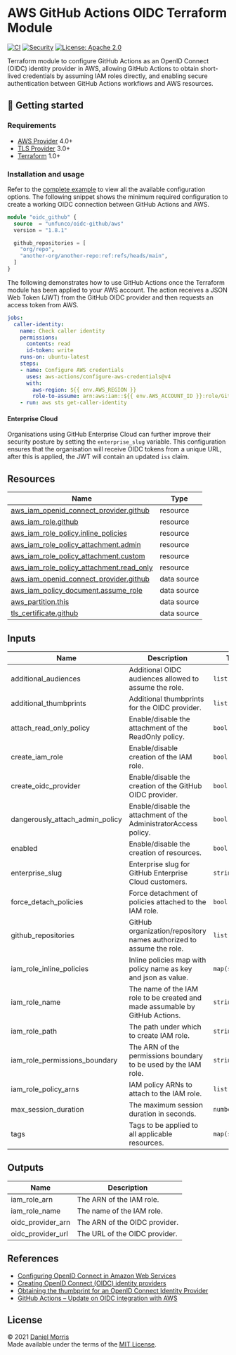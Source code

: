 # AWS GitHub Actions OIDC Terraform Module

[![CI](https://github.com/unfunco/terraform-aws-oidc-github/actions/workflows/ci.yaml/badge.svg)](https://github.com/unfunco/terraform-aws-oidc-github/actions/workflows/ci.yaml)
[![Security](https://github.com/unfunco/terraform-aws-oidc-github/actions/workflows/security.yaml/badge.svg)](https://github.com/unfunco/terraform-aws-oidc-github/actions/workflows/security.yaml)
[![License: Apache 2.0](https://img.shields.io/badge/License-Apache_2.0-purple.svg)](https://opensource.org/licenses/Apache-2.0)

Terraform module to configure GitHub Actions as an OpenID Connect (OIDC)
identity provider in AWS, allowing GitHub Actions to obtain short-lived
credentials by assuming IAM roles directly, and enabling secure authentication
between GitHub Actions workflows and AWS resources.

## 🔨 Getting started

### Requirements

- [AWS Provider] 4.0+
- [TLS Provider] 3.0+
- [Terraform] 1.0+

### Installation and usage

Refer to the [complete example] to view all the available configuration options.
The following snippet shows the minimum required configuration to create a
working OIDC connection between GitHub Actions and AWS.

```terraform
module "oidc_github" {
  source  = "unfunco/oidc-github/aws"
  version = "1.8.1"

  github_repositories = [
    "org/repo",
    "another-org/another-repo:ref:refs/heads/main",
  ]
}
```

The following demonstrates how to use GitHub Actions once the Terraform module
has been applied to your AWS account. The action receives a JSON Web Token (JWT)
from the GitHub OIDC provider and then requests an access token from AWS.

<!-- prettier-ignore -->
```yaml
jobs:
  caller-identity:
    name: Check caller identity
    permissions:
      contents: read
      id-token: write
    runs-on: ubuntu-latest
    steps:
    - name: Configure AWS credentials
      uses: aws-actions/configure-aws-credentials@v4
      with:
        aws-region: ${{ env.AWS_REGION }}
        role-to-assume: arn:aws:iam::${{ env.AWS_ACCOUNT_ID }}:role/GitHubActions
    - run: aws sts get-caller-identity
```

#### Enterprise Cloud

Organisations using GitHub Enterprise Cloud can further improve their security
posture by setting the `enterprise_slug` variable. This configuration ensures
that the organisation will receive OIDC tokens from a unique URL, after this is
applied, the JWT will contain an updated `iss` claim.

<!-- BEGIN_TF_DOCS -->

## Resources

| Name                                                                                                                                                 | Type        |
| ---------------------------------------------------------------------------------------------------------------------------------------------------- | ----------- |
| [aws_iam_openid_connect_provider.github](https://registry.terraform.io/providers/hashicorp/aws/latest/docs/resources/iam_openid_connect_provider)    | resource    |
| [aws_iam_role.github](https://registry.terraform.io/providers/hashicorp/aws/latest/docs/resources/iam_role)                                          | resource    |
| [aws_iam_role_policy.inline_policies](https://registry.terraform.io/providers/hashicorp/aws/latest/docs/resources/iam_role_policy)                   | resource    |
| [aws_iam_role_policy_attachment.admin](https://registry.terraform.io/providers/hashicorp/aws/latest/docs/resources/iam_role_policy_attachment)       | resource    |
| [aws_iam_role_policy_attachment.custom](https://registry.terraform.io/providers/hashicorp/aws/latest/docs/resources/iam_role_policy_attachment)      | resource    |
| [aws_iam_role_policy_attachment.read_only](https://registry.terraform.io/providers/hashicorp/aws/latest/docs/resources/iam_role_policy_attachment)   | resource    |
| [aws_iam_openid_connect_provider.github](https://registry.terraform.io/providers/hashicorp/aws/latest/docs/data-sources/iam_openid_connect_provider) | data source |
| [aws_iam_policy_document.assume_role](https://registry.terraform.io/providers/hashicorp/aws/latest/docs/data-sources/iam_policy_document)            | data source |
| [aws_partition.this](https://registry.terraform.io/providers/hashicorp/aws/latest/docs/data-sources/partition)                                       | data source |
| [tls_certificate.github](https://registry.terraform.io/providers/hashicorp/tls/latest/docs/data-sources/certificate)                                 | data source |

## Inputs

| Name                            | Description                                                                  | Type           | Default           | Required |
| ------------------------------- | ---------------------------------------------------------------------------- | -------------- | ----------------- | :------: |
| additional_audiences            | Additional OIDC audiences allowed to assume the role.                        | `list(string)` | `null`            |    no    |
| additional_thumbprints          | Additional thumbprints for the OIDC provider.                                | `list(string)` | `[]`              |    no    |
| attach_read_only_policy         | Enable/disable the attachment of the ReadOnly policy.                        | `bool`         | `false`           |    no    |
| create_iam_role                 | Enable/disable creation of the IAM role.                                     | `bool`         | `true`            |    no    |
| create_oidc_provider            | Enable/disable the creation of the GitHub OIDC provider.                     | `bool`         | `true`            |    no    |
| dangerously_attach_admin_policy | Enable/disable the attachment of the AdministratorAccess policy.             | `bool`         | `false`           |    no    |
| enabled                         | Enable/disable the creation of resources.                                    | `bool`         | `true`            |    no    |
| enterprise_slug                 | Enterprise slug for GitHub Enterprise Cloud customers.                       | `string`       | `""`              |    no    |
| force_detach_policies           | Force detachment of policies attached to the IAM role.                       | `bool`         | `false`           |    no    |
| github_repositories             | GitHub organization/repository names authorized to assume the role.          | `list(string)` | n/a               |   yes    |
| iam_role_inline_policies        | Inline policies map with policy name as key and json as value.               | `map(string)`  | `{}`              |    no    |
| iam_role_name                   | The name of the IAM role to be created and made assumable by GitHub Actions. | `string`       | `"GitHubActions"` |    no    |
| iam_role_path                   | The path under which to create IAM role.                                     | `string`       | `"/"`             |    no    |
| iam_role_permissions_boundary   | The ARN of the permissions boundary to be used by the IAM role.              | `string`       | `""`              |    no    |
| iam_role_policy_arns            | IAM policy ARNs to attach to the IAM role.                                   | `list(string)` | `[]`              |    no    |
| max_session_duration            | The maximum session duration in seconds.                                     | `number`       | `3600`            |    no    |
| tags                            | Tags to be applied to all applicable resources.                              | `map(string)`  | `{}`              |    no    |

## Outputs

| Name              | Description                   |
| ----------------- | ----------------------------- |
| iam_role_arn      | The ARN of the IAM role.      |
| iam_role_name     | The name of the IAM role.     |
| oidc_provider_arn | The ARN of the OIDC provider. |
| oidc_provider_url | The URL of the OIDC provider. |

<!-- END_TF_DOCS -->

## References

- [Configuring OpenID Connect in Amazon Web Services]
- [Creating OpenID Connect (OIDC) identity providers]
- [Obtaining the thumbprint for an OpenID Connect Identity Provider]
- [GitHub Actions – Update on OIDC integration with AWS]

## License

© 2021 [Daniel Morris](https://unfun.co)  
Made available under the terms of the [MIT License].

[aws provider]: https://registry.terraform.io/providers/hashicorp/aws/latest/docs
[complete example]: examples/complete
[configuring openid connect in amazon web services]: https://docs.github.com/en/actions/deployment/security-hardening-your-deployments/configuring-openid-connect-in-amazon-web-services
[creating openid connect (oidc) identity providers]: https://docs.aws.amazon.com/IAM/latest/UserGuide/id_roles_providers_create_oidc.html
[make]: https://www.gnu.org/software/make/
[mit license]: LICENSE.md
[obtaining the thumbprint for an openid connect identity provider]: https://docs.aws.amazon.com/IAM/latest/UserGuide/id_roles_providers_create_oidc_verify-thumbprint.html
[terraform]: https://www.terraform.io
[tls provider]: https://registry.terraform.io/providers/hashicorp/tls/latest/docs
[github actions – update on oidc integration with aws]: https://github.blog/changelog/2023-06-27-github-actions-update-on-oidc-integration-with-aws/
